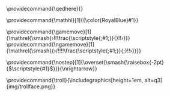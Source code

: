 

<!-- make qedhere noop for HTML output --->
\providecommand{\qedhere}{}

<!-- KaTeX not support mathcolor -->
\providecommand{\mathhl}[1]{{\color{RoyalBlue}#1}}

\providecommand{\gamemove}[1]{\mathrel{\smash{›\!\!\frac{\scriptstyle{\;#1\;}}{}\!\!›}}}
\providecommand{\ngamemove}[1]{\mathrel{\smash{{›/\!\!\!\!\frac{\scriptstyle{\;#1\;}}{\;}\!\!›}}}}

\providecommand{\nostep}[1]{\overset{\smash{\raisebox{-2pt}{$\scriptstyle{#1}$}}}{\nrightarrow}}

\providecommand{\troll}{\includegraphics[height=1em, alt=q3]{img/trollface.png}}
